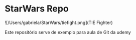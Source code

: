 # StarWars Repo 
![/Users/gabriela/StarWars/tiefight.png](TIE Fighter)

Este repositório serve de exemplo para aula de Git da udemy

